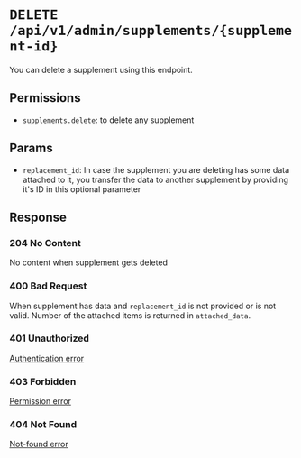# `DELETE /api/v1/admin/supplements/{supplement-id}`
You can delete a supplement using this endpoint.


## Permissions
- `supplements.delete`: to delete any supplement

## Params

- `replacement_id`: In case the supplement you are deleting has some data attached to it, you transfer the data to another supplement by providing it's ID in this optional parameter

## Response

### 204 No Content
 No content when supplement gets deleted

### 400 Bad Request
 When supplement has data and `replacement_id` is not provided or is not valid. Number of the attached items is returned in `attached_data`.

### 401 Unauthorized
[Authentication error](../../_globals/authentication-errors.md)

### 403 Forbidden
[Permission error](../../_globals/permission-errors.md)

### 404 Not Found
[Not-found error](../../_globals/not-found-errors.md)
